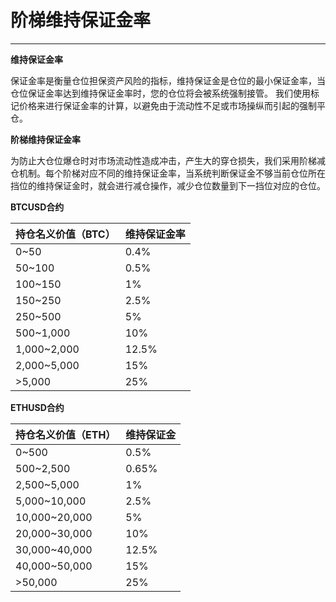# 阶梯维持保证金率

------

**维持保证金率**

保证金率是衡量仓位担保资产风险的指标，维持保证金是仓位的最小保证金率，当仓位保证金率达到维持保证金率时，您的仓位将会被系统强制接管。 我们使用标记价格来进行保证金率的计算，以避免由于流动性不足或市场操纵而引起的强制平仓。

**阶梯维持保证金率**

为防止大仓位爆仓时对市场流动性造成冲击，产生大的穿仓损失，我们采用阶梯减仓机制。每个阶梯对应不同的维持保证金率，当系统判断保证金不够当前仓位所在挡位的维持保证金时，就会进行减仓操作，减少仓位数量到下一挡位对应的仓位。

**BTCUSD合约** 

| 持仓名义价值（BTC） | 维持保证金率 |
| :------------------ | :----------- |
| 0~50                | 0.4%         |
| 50~100              | 0.5%         |
| 100~150             | 1%           |
| 150~250             | 2.5%         |
| 250~500             | 5%           |
| 500~1,000           | 10%          |
| 1,000~2,000         | 12.5%        |
| 2,000~5,000         | 15%          |
| \>5,000             | 25%          |

**ETHUSD合约**

| 持仓名义价值（ETH） | 维持保证金 |
| :------------------ | :--------- |
| 0~500               | 0.5%       |
| 500~2,500           | 0.65%      |
| 2,500~5,000         | 1%         |
| 5,000~10,000        | 2.5%       |
| 10,000~20,000       | 5%         |
| 20,000~30,000       | 10%        |
| 30,000~40,000       | 12.5%      |
| 40,000~50,000       | 15%        |
| \>50,000            | 25%        |


